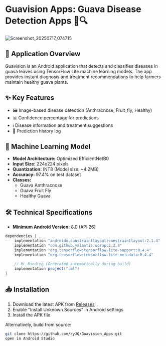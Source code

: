 # Guavision Apps: Guava Disease Detection Apps 🌿🔍

![Screenshot_20250717_074715](https://github.com/user-attachments/assets/5581f90b-9317-4871-8fda-82e7fcd22e5d)


## 📱 Application Overview
Guavision is an Android application that detects and classifies diseases in guava leaves using TensorFlow Lite machine learning models. The app provides instant diagnosis and treatment recommendations to help farmers maintain healthy guava plants.

## ✨ Key Features
- 🖼️ Image-based disease detection (Anthracnose, Fruit_fly, Healthy)
- 📊 Confidence percentage for predictions
- ℹ️ Disease information and treatment suggestions
- 📂 Prediction history log

## 🧠 Machine Learning Model
- **Model Architecture:** Optimized EfficientNetB0
- **Input Size:** 224x224 pixels
- **Quantization:** INT8 (Model size: ~4.2MB)
- **Accuracy:** 97.4% on test dataset
- **Classes:** 
  - Guava Amthracnose
  - Guava Fruit Fly 
  - Healthy Guava

## 🛠 Technical Specifications
- **Minimum Android Version:** 8.0 (API 26)
```gradle
dependencies {
    implementation "androidx.constraintlayout:constraintlayout:2.1.4"
    implementation "com.github.yalantis:ucrop:2.2.8"
    implementation "org.tensorflow:tensorflow-lite-support:0.4.4"
    implementation "org.tensorflow:tensorflow-lite-metadata:0.4.4"
    
    // ML Binding (Generated automatically during build)
    implementation project(":ml") 
}
```
## 📥 Installation
1. Download the latest APK from [Releases](https://github.com/ryJQ/Guavision_Apps/releases)
2. Enable "Install Unknown Sources" in Android settings
3. Install the APK file

Alternatively, build from source:
```bash
git clone https://github.com/ryJQ/Guavision_Apps.git
open in Android Studio
